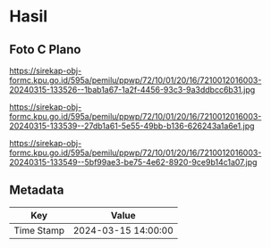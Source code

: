 # Hasil

## Foto C Plano

https://sirekap-obj-formc.kpu.go.id/595a/pemilu/ppwp/72/10/01/20/16/7210012016003-20240315-133526--1bab1a67-1a2f-4456-93c3-9a3ddbcc6b31.jpg

https://sirekap-obj-formc.kpu.go.id/595a/pemilu/ppwp/72/10/01/20/16/7210012016003-20240315-133539--27db1a61-5e55-49bb-b136-626243a1a6e1.jpg

https://sirekap-obj-formc.kpu.go.id/595a/pemilu/ppwp/72/10/01/20/16/7210012016003-20240315-133549--5bf99ae3-be75-4e62-8920-9ce9b14c1a07.jpg


## Metadata

| Key        | Value               |
| ---------- | ------------------- |
| Time Stamp | 2024-03-15 14:00:00 |



